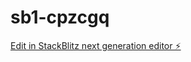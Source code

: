 # sb1-cpzcgq

[Edit in StackBlitz next generation editor ⚡️](https://stackblitz.com/~/github.com/DesignerGrowth/sb1-cpzcgq)